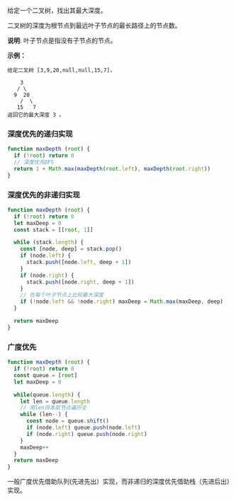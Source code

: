 给定一个二叉树，找出其最大深度。

二叉树的深度为根节点到最远叶子节点的最长路径上的节点数。

**说明**: 叶子节点是指没有子节点的节点。

**示例：**
```
给定二叉树 [3,9,20,null,null,15,7]，

    3
   / \
  9  20
    /  \
   15   7
返回它的最大深度 3 。
```

### 深度优先的递归实现
```js
function maxDepth (root) {
  if (!root) return 0
  // 深度优先DFS
  return 1 + Math.max(maxDepth(root.left), maxDepth(root.right))
}
```

### 深度优先的非递归实现
```js
function maxDepth (root) {
  if (!root) return 0
  let maxDeep = 0
  const stack = [[root, 1]]

  while (stack.length) {
    const [node, deep] = stack.pop()
    if (node.left) {
      stack.push([node.left, deep + 1])
    }
    if (node.right) {
      stack.push([node.right, deep + 1])
    }
    // 在每个叶子节点上比较最大深度
    if (!node.left && !node.right) maxDeep = Math.max(maxDeep, deep)
  }

  return maxDeep
}
```

### 广度优先
```js
function maxDepth (root) {
  if (!root) return 0
  const queue = [root]
  let maxDeep = 0

  while(queue.length) {
    let len = queue.length
    // 用len将本层节点遍历全
    while (len--) {
      const node = queue.shift()
      if (node.left) queue.push(node.left)
      if (node.right) queue.push(node.right)
    }
    maxDeep++
  }
  return maxDeep
}
```

一般广度优先借助队列(先进先出）实现，而非递归的深度优先借助栈（先进后出）实现。
